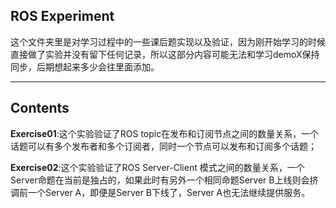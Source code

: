 ## ROS Experiment 

这个文件夹里是对学习过程中的一些课后题实现以及验证，因为刚开始学习的时候直接做了实验并没有留下任何记录，所以这部分内容可能无法和学习demoX保持同步，后期想起来多少会往里面添加。

---------

## Contents

**Exercise01**:这个实验验证了ROS topic在发布和订阅节点之间的数量关系，一个话题可以有多个发布者和多个订阅者，同时一个节点可以发布和订阅多个话题；

**Exercise02**:这个实验验证了ROS Server-Client 模式之间的数量关系，一个Server命题在当前是独占的，如果此时有另外一个相同命题Server B上线则会挤调前一个Server A，即便是Server B下线了，Server A也无法继续提供服务。





